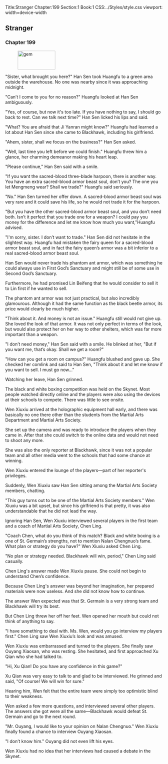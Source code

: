 Title:Stranger 
Chapter:199 
Section:1 
Book:1 
CSS:../Styles/style.css 
viewport: width=device-width
  
## Stranger
### Chapter 199
  
<figure>
	<img src="../Images/gem.gif" alt="gem" id="gem" width="120" height="60" />
</figure>
  

  
"Sister, what brought you here?" Han Sen took Huangfu to a green area outside the warehouse. No one was nearby since it was approaching midnight.

"Can’t I come to you for no reason?" Huangfu looked at Han Sen ambiguously.

"Yes, of course, but now it's too late. If you have nothing to say, I should go back to rest. Can we talk next time?" Han Sen licked his lips and said.

"What? You are afraid that Ji Yanran might know?" Huangfu had learned a lot about Han Sen since she came to Blackhawk, including his girlfriend.

"Ahem, sister, shall we focus on the business?" Han Sen asked.

"Well, last time you left before we could finish." Huangfu threw him a glance, her charming demeanor making his heart leap.

"Please continue," Han Sen said with a smile.

"If you want the sacred-blood three-blade harpoon, there is another way. You have an extra sacred-blood armor beast soul, don’t you? The one you let Mengmeng wear? Shall we trade?" Huangfu said seriously.

"No." Han Sen turned her offer down. A sacred-blood armor beast soul was very rare and it could save his life, so he would not trade it for the harpoon.

"But you have the other sacred-blood armor beast soul, and you don’t need both. Isn’t it perfect that you trade one for a weapon? I could pay you money for the difference and let me know how much you want,"Huangfu advised.

"I'm sorry, sister. I don’t want to trade." Han Sen did not hesitate in the slightest way. Huangfu had mistaken the fairy queen for a sacred-blood armor beast soul, and in fact the fairy queen’s armor was a bit inferior to a real sacred-blood armor beast soul.

Han Sen would never trade his phantom ant armor, which was something he could always use in First God’s Sanctuary and might still be of some use in Second God’s Sanctuary.

Furthermore, he had promised Lin Beifeng that he would consider to sell it to Lin first if he wanted to sell.

The phantom ant armor was not just practical, but also incredibly glamourous. Although it had the same function as the black beetle armor, its price would clearly be much higher.

"Think about it. And money is not an issue." Huangfu still would not give up. She loved the look of that armor. It was not only perfect in terms of the look, but would also protect her on her way to other shelters, which was far more important than a weapon.

"I don’t need money," Han Sen said with a smile. He blinked at her, "But if you want me, that’s okay. Shall we get a room?"

"How can you get a room on campus?" Huangfu blushed and gave up. She checked her comlink and said to Han Sen, "Think about it and let me know if you want to sell. I must go now…"

Watching her leave, Han Sen grinned.

The black and white boxing competition was held on the Skynet. Most people watched directly online and the players were also using the devices at their schools to compete. There was little to see onsite.

Wen Xiuxiu arrived at the holographic equipment hall early, and there was basically no one there other than the students from the Martial Arts Department and Martial Arts Society.

She set up the camera and was ready to introduce the players when they came in. After that she could switch to the online data and would not need to shoot any more.

She was also the only reporter at Blackhawk, since it was not a popular team and all other media went to the schools that had some chance at winning.

Wen Xiuxiu entered the lounge of the players—part of her reporter's privileges.

Suddenly, Wen Xiuxiu saw Han Sen sitting among the Martial Arts Society members, chatting.

"This guy turns out to be one of the Martial Arts Society members." Wen Xiuxiu was a bit upset, but since his girlfriend is that pretty, it was also understandable that he did not lead the way.

Ignoring Han Sen, Wen Xiuxiu interviewed several players in the first team and a coach of Martial Arts Society, Chen Ling.

"Coach Chen, what do you think of this match? Black and white boxing is a one of St. Germain’s strengths, not to mention Nalan Chengnuo’s fame. What plan or strategy do you have?" Wen Xiuxiu asked Chen Ling.

"No plan or strategy needed. Blackhawk will win, period," Chen Ling said casually.

Chen Ling's answer made Wen Xiuxiu pause. She could not begin to understand Chen’s confidence.

Because Chen Ling's answer was beyond her imagination, her prepared materials were now useless. And she did not know how to continue.

The answer Wen expected was that St. Germain is a very strong team and Blackhawk will try its best.

But Chen Ling threw her off her feet. Wen opened her mouth but could not think of anything to say.

"I have something to deal with. Ms. Wen, would you go interview my players first." Chen Ling saw Wen Xiuxiu’s look and was amused.

Wen Xiuxiu was embarrassed and turned to the players. She finally saw Ouyang Xiaosan, who was resting. She hesitated, and first approached Xu Qian who she had talked to.

"Hi, Xu Qian! Do you have any confidence in this game?"

Xu Qian was very easy to talk to and glad to be interviewed. He grinned and said, "Of course! We will win for sure."

Hearing him, Wen felt that the entire team were simply too optimistic blind to their weakness.

Wen asked a few more questions, and interviewed several other players. The answers she got were all the same—Blackhawk would defeat St. Germain and go to the next round.

"Mr. Ouyang, I would like to your opinion on Nalan Chengnuo." Wen Xiuxiu finally found a chance to interview Ouyang Xiaosan.

"I don’t know him." Ouyang did not even lift his eyes.

Wen Xiuxiu had no idea that her interviews had caused a debate in the Skynet.